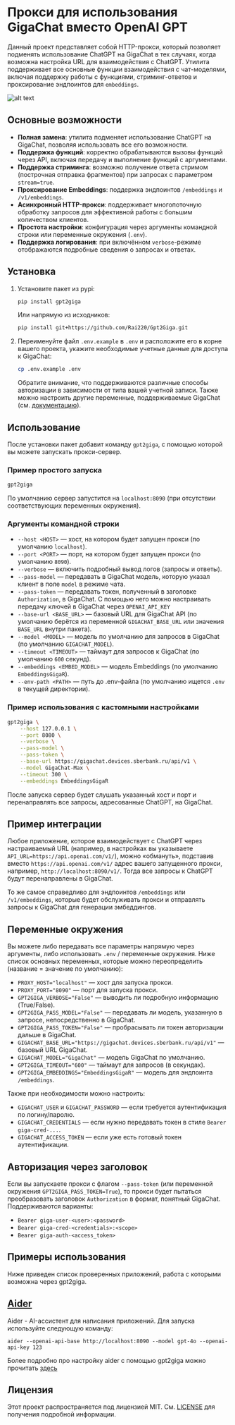 # Прокси для использования GigaChat вместо OpenAI GPT

Данный проект представляет собой HTTP-прокси, который позволяет подменять использование ChatGPT на GigaChat в тех случаях, когда возможна настройка URL для взаимодействия с ChatGPT. Утилита поддерживает все основные функции взаимодействия с чат-моделями, включая поддержку работы с функциями, стриминг-ответов и проксирование эндпоинтов для `embeddings`.

![alt text](image.png)

## Основные возможности

- **Полная замена**: утилита подменяет использование ChatGPT на GigaChat, позволяя использовать все его возможности.
- **Поддержка функций**: корректно обрабатываются вызовы функций через API, включая передачу и выполнение функций с аргументами.
- **Поддержка стриминга**: возможно получение ответа стримом (построчная отправка фрагментов) при запросах с параметром `stream=true`.
- **Проксирование Embeddings**: поддержка эндпоинтов `/embeddings` и `/v1/embeddings`.
- **Асинхронный HTTP-прокси**: поддерживает многопоточную обработку запросов для эффективной работы с большим количеством клиентов.
- **Простота настройки**: конфигурация через аргументы командной строки или переменные окружения (`.env`).
- **Поддержка логирования**: при включённом `verbose`-режиме отображаются подробные сведения о запросах и ответах.

## Установка

1. Установите пакет из pypi:
   ```bash
   pip install gpt2giga
   ```
   Или напрямую из исходников:
   ```bash
   pip install git+https://github.com/Rai220/Gpt2Giga.git
   ```

2. Переименуйте файл `.env.example` в `.env` и расположите его в корне вашего проекта, укажите необходимые учетные данные для доступа к GigaChat:
   ```bash
   cp .env.example .env
   ```
   Обратите внимание, что поддерживаются различные способы авторизации в зависимости от типа вашей учетной записи.
   Также можно настроить другие переменные, поддерживаемые GigaChat (см. [документацию](https://github.com/ai-forever/gigachat)).

## Использование

После установки пакет добавит команду `gpt2giga`, с помощью которой вы можете запускать прокси-сервер.

### Пример простого запуска

```bash
gpt2giga
```
По умолчанию сервер запустится на `localhost:8090` (при отсутствии соответствующих переменных окружения).

### Аргументы командной строки

- `--host <HOST>` — хост, на котором будет запущен прокси (по умолчанию `localhost`).
- `--port <PORT>` — порт, на котором будет запущен прокси (по умолчанию `8090`).
- `--verbose` — включить подробный вывод логов (запросы и ответы).
- `--pass-model` — передавать в GigaChat модель, которую указал клиент в поле `model` в режиме чата.
- `--pass-token` — передавать токен, полученный в заголовке `Authorization`, в GigaChat. С помощью него можно настраивать передачу ключей в GigaChat через `OPENAI_API_KEY`
- `--base-url <BASE_URL>` — базовый URL для GigaChat API (по умолчанию берётся из переменной `GIGACHAT_BASE_URL` или значения `BASE_URL` внутри пакета).
- `--model <MODEL>` — модель по умолчанию для запросов в GigaChat (по умолчанию `GIGACHAT_MODEL`).
- `--timeout <TIMEOUT>` — таймаут для запросов к GigaChat (по умолчанию `600` секунд).
- `--embeddings <EMBED_MODEL>` — модель Embeddings (по умолчанию `EmbeddingsGigaR`).
- `--env-path <PATH>` — путь до .env-файла (по умолчанию ищется `.env` в текущей директории).

### Пример использования с кастомными настройками

```bash
gpt2giga \
    --host 127.0.0.1 \
    --port 8080 \
    --verbose \
    --pass-model \
    --pass-token \
    --base-url https://gigachat.devices.sberbank.ru/api/v1 \
    --model GigaChat-Max \
    --timeout 300 \
    --embeddings EmbeddingsGigaR
```

После запуска сервер будет слушать указанный хост и порт и перенаправлять все запросы, адресованные ChatGPT, на GigaChat.

## Пример интеграции

Любое приложение, которое взаимодействует с ChatGPT через настраиваемый URL (например, в настройках вы указываете `API_URL=https://api.openai.com/v1/`), можно «обмануть», подставив вместо `https://api.openai.com/v1/` адрес вашего запущенного прокси, например, `http://localhost:8090/v1/`. Тогда все запросы к ChatGPT будут перенаправлены в GigaChat.

То же самое справедливо для эндпоинтов `/embeddings` или `/v1/embeddings`, которые будет обслуживать прокси и отправлять запросы к GigaChat для генерации эмбеддингов.

## Переменные окружения

Вы можете либо передавать все параметры напрямую через аргументы, либо использовать `.env` / переменные окружения. Ниже список основных переменных, которые можно переопределить (название = значение по умолчанию):

- `PROXY_HOST="localhost"` — хост для запуска прокси.
- `PROXY_PORT="8090"` — порт для запуска прокси.
- `GPT2GIGA_VERBOSE="False"` — выводить ли подробную информацию (True/False).
- `GPT2GIGA_PASS_MODEL="False"` — передавать ли модель, указанную в запросе, непосредственно в GigaChat.
- `GPT2GIGA_PASS_TOKEN="False"` — пробрасывать ли токен авторизации дальше в GigaChat.
- `GIGACHAT_BASE_URL="https://gigachat.devices.sberbank.ru/api/v1"` — базовый URL GigaChat.
- `GIGACHAT_MODEL="GigaChat"` — модель GigaChat по умолчанию.
- `GPT2GIGA_TIMEOUT="600"` — таймаут для запросов (в секундах).
- `GPT2GIGA_EMBEDDINGS="EmbeddingsGigaR"` — модель для эндпоинта `/embeddings`.

Также при необходимости можно настроить:

- `GIGACHAT_USER` и `GIGACHAT_PASSWORD` — если требуется аутентификация по логину/паролю.
- `GIGACHAT_CREDENTIALS` — если нужно передавать токен в стиле `Bearer giga-cred-...`.
- `GIGACHAT_ACCESS_TOKEN` — если уже есть готовый токен аутентификации.

## Авторизация через заголовок

Если вы запускаете прокси с флагом `--pass-token` (или переменной окружения `GPT2GIGA_PASS_TOKEN=True`), то прокси будет пытаться преобразовать заголовок `Authorization` в формат, понятный GigaChat.  
Поддерживаются варианты:

- `Bearer giga-user-<user>:<password>`
- `Bearer giga-cred-<credentials>:<scope>`
- `Bearer giga-auth-<access_token>`

## Примеры использования
Ниже приведен список проверенных приложений, работа с которыми возможна через gpt2giga.

## [Aider](https://aider.chat/)
Aider - AI-ассистент для написания приложений. Для запуска используйте следующую команду:
```
aider --openai-api-base http://localhost:8090 --model gpt-4o --openai-api-key 123
```

Более подробно про настройку aider с помощью gpt2giga можно прочитать [здесь](integrations/aider/README.md)

## Лицензия

Этот проект распространяется под лицензией MIT. См. [LICENSE](LICENSE) для получения подробной информации.